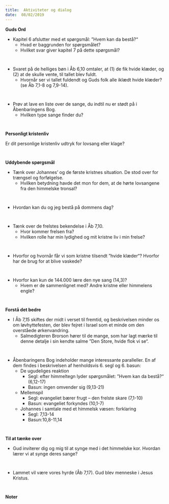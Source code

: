 ```yaml
---
title:  Aktiviteter og dialog
date:  08/02/2019
---
```


**Guds Ord**

* Kapitel 6 afslutter med et spørgsmål: ”Hvem kan da bestå?“
	* Hvad er baggrunden for spørgsmålet?
	* Hvilket svar giver kapitel 7 på dette spørgsmål?

` `

* Svaret på de helliges bøn i Åb 6,10 omtaler, at (1) de fik hvide klæder, og (2) at de skulle vente, til tallet blev fuldt.
	* Hvornår ser vi tallet fuldendt og Guds folk alle iklædt hvide klæder? (se Åb 7,1-8 og 7,9-14).

` `

* Prøv at lave en liste over de sange, du indtil nu er stødt på i Åbenbaringens Bog.
	* Hvilken type sange finder du?

` `

**Personligt kristenliv**

Er dit personlige kristenliv udtryk for lovsang eller klage?

` `

**Uddybende spørgsmål**

* Tænk over Johannes’ og de første kristnes situation. De stod over for trængsel og forfølgelse.
	* Hvilken betydning havde det mon for dem, at de hørte lovsangene fra den himmelske tronsal?

` `

* Hvordan kan du og jeg bestå på dommens dag?

` `

* Tænk over de frelstes bekendelse i Åb 7,10.
	* Hvor kommer frelsen fra?
	* Hvilken rolle har min lydighed og mit kristne liv i min frelse?

` `

* Hvorfor og hvornår får vi som kristne tilsendt ”hvide klæder“? Hvorfor har de brug for at blive vaskede?

` `

* Hvorfor kan kun de 144.000 lære den nye sang (14,3)?
	* Hvem er de sammenlignet med? Andre kristne eller himmelens engle?

` `

**Forstå det bedre**

* I Åb 7,15 skiftes der midt i verset til fremtid, og beskrivelsen minder os om løvhyttefesten, der blev fejret i Israel som et minde om den overståede ørkenvandring.
	* Salmedigteren Brorson hører til de mange, som har lagt mærke til denne detalje i sin kendte salme ”Den Store, hvide flok vi se“.

` `

* Åbenbaringens Bog indeholder mange interessante paralleller. En af dem findes i beskrivelsen af henholdsvis 6. segl og 6. basun:
	* De ugudeliges reaktion
		* Segl: efter himmeltegn lyder spørgsmålet: ”Hvem kan da bestå?“ (6,12-17)
		* Basun: ingen omvender sig (9,13-21)
	* Mellemspil
		* Segl: evangeliet bærer frugt – den frelste skare (7,1-10)
		* Basun: evangeliet forkyndes (10,1-7)
	* Johannes i samtale med et himmelsk væsen: forklaring
		* Segl: 7,13-14
		* Basun:10,8-11,14

` `

**Til at tænke over**

* Gud inviterer dig og mig til at synge med i det himmelske kor. Hvordan lærer vi at synge deres sange?

` `

* Lammet vil være vores hyrde (Åb 7,17). Gud blev menneske i Jesus Kristus.

` `

**Noter**

` `
